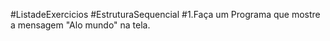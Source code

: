 #ListadeExercicios
#EstruturaSequencial
#1.Faça um Programa que mostre a mensagem "Alo mundo" na tela.

